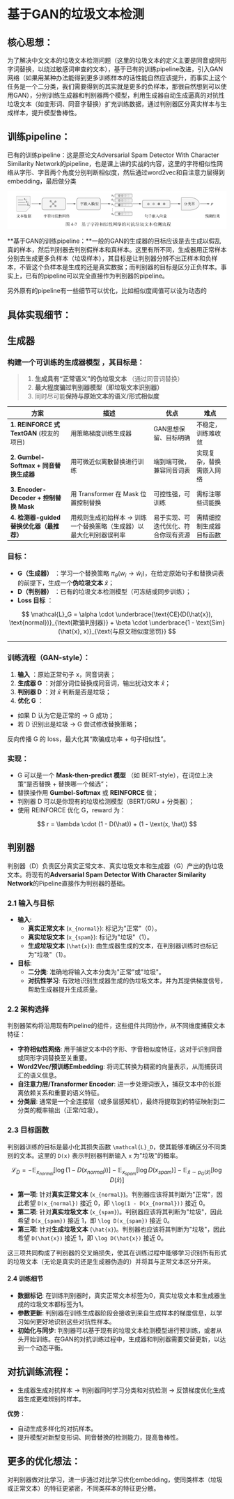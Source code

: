# **基于GAN的垃圾文本检测**

## **核心思想**：

为了解决中文文本的垃圾文本检测问题（这里的垃圾文本的定义主要是同音或同形字词替换，以绕过敏感词审查的文本），基于已有的训练pipeline改进，引入GAN网络（如果用某种办法能得到更多训练样本的话性能自然应该提升，而事实上这个任务是一个二分类，我们需要得到的其实就是更多的负样本，那很自然想到可以使用GAN），分别训练生成器和判别器两个模型，利用生成器自动生成逼真的对抗性垃圾文本（如变形词、同音字替换）扩充训练数据，通过判别器区分真实样本与生成样本，提升模型鲁棒性。

## 训练pipeline：

已有的训练pipeline：这是原论文Adversarial Spam Detector With Character Similarity Network的pipeline，也是课上讲的实战的内容，这里的字符相似性网络从字形、字音两个角度分别判断相似度，然后通过word2vec和自注意力层得到embedding，最后做分类

![image-20250519225612077](README.assets/image-20250519225612077.png)

**基于GAN的训练pipeline：**一般的GAN的生成器的目标应该是去生成以假乱真的样本，然后判别器去判别假样本和真样本。这里有所不同，生成器用正常样本分别去生成更多负样本（垃圾样本），其目标是让判别器分辨不出正样本和负样本，不管这个负样本是生成的还是真实数据；而判别器的目标是区分正负样本。事实上，已有的pipeline可以完全直接作为判别器的pipeline。

另外原有的pipeline有一些细节可以优化，比如相似度阈值可以设为动态的

## 具体实现细节：

## 生成器

### **构建一个可训练的生成器模型** ，其目标是：

> 1. **生成具有“正常语义”的伪垃圾文本** （通过同音词替换）
> 2. **最大程度骗过判别器模型（即垃圾文本识别器）**
> 3. 同时尽可能**保持与原始文本的语义/形式相似度**

| 方案                                            | 描述                                                                 | 优点                                 | 难点                     |
| ----------------------------------------------- | -------------------------------------------------------------------- | ------------------------------------ | ------------------------ |
| **1. REINFORCE 式 TextGAN** (校友的项目)  | 用策略梯度训练生成器                                                 | GAN思想保留、目标明确                | 不稳定，训练难收敛       |
| **2. Gumbel-Softmax + 同音替换生成器**    | 用可微近似离散替换进行训练                                           | 端到端可微，兼容同音词表             | 实现复杂，替换需嵌入网络 |
| **3. Encoder-Decoder + 控制替换 Mask**    | 用 Transformer 在 Mask 位置控制替换                                  | 可控性强，可训练                     | 需标注哪些词能换         |
| **4. 检测器-guided 替换优化器（最推荐）** | 用规则生成初始样本 → 训练一个替换策略（生成器）以最大化判别器误判率 | 易于实现、可迭代优化、符合你现有资源 | 需精细控制生成器目标函数 |

### 目标：

* **G（生成器）** ：学习一个替换策略 $\pi_\theta(w_i \rightarrow \hat{w}_i)$，在给定原始句子和替换词表的前提下，生成一个**伪垃圾文本** $\hat{x}$；
* **D（判别器）** ：已有的垃圾文本检测模型（可冻结或同步训练）；
* **Loss 目标** ：

$$
\mathcal{L}_G = \alpha \cdot \underbrace{\text{CE}(D(\hat{x}), \text{normal})}_{\text{欺骗判别器}} + \beta \cdot \underbrace{1 - \text{Sim}(\hat{x}, x)}_{\text{与原文相似度惩罚}}
$$

---

### 训练流程（GAN-style）：

1. **输入** ：原始正常句子 x，同音词表；
2. **生成器 G** ：对部分词位替换成同音词，输出扰动文本 $\hat{x}$；
3. **判别器 D** ：对 $\hat{x}$ 判断是否是垃圾；
4. **优化 G** ：

* 如果 D 认为它是正常的 → G 成功；
* 若 D 识别出是垃圾 → G 尝试修改替换策略；

反向传播 G 的 loss，最大化其“欺骗成功率 + 句子相似性”。

### 实现：

* G 可以是一个  **Mask-then-predict 模型** （如 BERT-style），在词位上决策“是否替换 + 替换哪一个候选”；
* 替换操作用 **Gumbel-Softmax** 或 **REINFORCE** 做；
* 判别器 D 可以是你现有的垃圾检测模型（BERT/GRU + 分类器）；
* 使用 REINFORCE 优化 G，reward 为：

$$
r = \lambda \cdot (1 - D(\hat)) + (1 - \text(x, \hat))
$$




## 判别器

判别器（D）负责区分真实正常文本、真实垃圾文本和生成器（G）产出的伪垃圾文本。将现有的**Adversarial Spam Detector With Character Similarity Network**的Pipeline直接作为判别器的基础。

### 2.1 输入与目标

* **输入**:
   * **真实正常文本** (`x_{normal}`): 标记为"正常"（0）。
   * **真实垃圾文本** (`x_{spam}`): 标记为"垃圾"（1）。
   * **生成垃圾文本** (`\hat{x}`): 由生成器生成的文本，在判别器训练时也标记为"垃圾"（1）。
* **目标**:
   * **二分类**: 准确地将输入文本分类为"正常"或"垃圾"。
   * **对抗性学习**: 有效地识别生成器生成的伪垃圾文本，并为其提供梯度信号，帮助生成器提升生成质量。

### 2.2 架构选择

判别器架构将沿用现有Pipeline的组件，这些组件共同协作，从不同维度捕获文本特征：

* **字符相似性网络**: 用于捕捉文本中的字形、字音相似度特征，这对于识别同音或同形字词替换至关重要。
* **Word2Vec/预训练Embedding**: 将词汇转换为稠密的向量表示，从而捕获词汇的语义信息。
* **自注意力层/Transformer Encoder**: 进一步处理词嵌入，捕获文本中的长距离依赖关系和重要的语义特征。
* **分类层**: 通常是一个全连接层（或多层感知机），最终将提取到的特征映射到二分类的概率输出（正常/垃圾）。

### 2.3 目标函数

判别器训练的目标是最小化其损失函数 `\mathcal{L}_D`，使其能够准确区分不同类别的文本。这里的 `D(x)` 表示判别器判断输入 `x` 为"垃圾"的概率。

$$
\mathcal{L}_D = -\mathbb{E}_{x_{normal}}[\log(1 - D(x_{normal}))] - \mathbb{E}_{x_{spam}}[\log D(x_{spam})] - \mathbb{E}_{\hat{x} \sim p_G(\hat{x})}[\log D(\hat{x})]
$$

* **第一项**: 针对**真实正常文本** (`x_{normal}`)。判别器应该将其判断为"正常"，因此希望 `D(x_{normal})` 接近 0，即 `\log(1 - D(x_{normal}))` 接近 0。
* **第二项**: 针对**真实垃圾文本** (`x_{spam}`)。判别器应该将其判断为"垃圾"，因此希望 `D(x_{spam})` 接近 1，即 `\log D(x_{spam})` 接近 0。
* **第三项**: 针对**生成垃圾文本** (`\hat{x}`)。判别器也应该将其判断为"垃圾"，因此希望 `D(\hat{x})` 接近 1，即 `\log D(\hat{x})` 接近 0。

这三项共同构成了判别器的交叉熵损失，使其在训练过程中能够学习识别所有形式的垃圾文本（无论是真实的还是生成器伪造的）并将其与正常文本区分开来。

#### 2.4 训练细节

* **数据标记**: 在训练判别器时，真实正常文本标签为0，真实垃圾文本和生成器生成的垃圾文本都标签为1。
* **参数更新**: 判别器在训练生成器阶段会接收到来自生成样本的梯度信息，以学习如何更好地识别这些对抗性样本。
* **初始化与同步**: 判别器可以基于现有的垃圾文本检测模型进行预训练，或者从头开始训练。在GAN的对抗训练过程中，生成器和判别器需要交替更新，以达到一个动态平衡。

## **对抗训练流程**：

   - 生成器生成对抗样本 → 判别器同时学习分类和对抗检测 → 反馈梯度优化生成器生成更难辨别的样本。

**优势**：

- 自动生成多样化的对抗样本。
- 提升模型对新型变形词、同音替换的检测能力，提高鲁棒性。

## 更多的优化想法：

对判别器做对比学习，进一步通过对比学习优化embedding，使同类样本（垃圾或正常文本）的特征更紧密，不同类样本的特征更分散。
